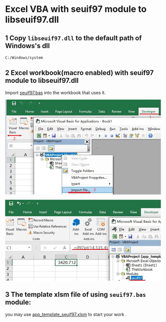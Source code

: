 # Excel VBA with seuif97 module to libseuif97.dll  

## 1 Copy `libseuif97.dll` to the default path of Windows's dll

    C:/Windows/system

## 2 Excel workbook(macro enabled) with seuif97 module to libseuif97.dll

Import [seuif97.bas](./seuif97.bas) into the workbook that uses it.

![Import](./img/import_module.jpg)

![module](./img/demo_module.jpg)

## 3 The template xlsm file of using `seuif97.bas` module: 

you may use  [app_template_seuif97.xlsm](./app_template_seuif97.xlsm) to start your work .
